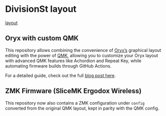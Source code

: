 # DivisionSt layout
[layout](kle/divisionst_ergodox.png)

## Oryx with custom QMK

This repository allows combining the convenience of [Oryx’s](https://www.zsa.io/oryx) graphical layout editing with the power of [QMK](https://qmk.fm), allowing you to customize your Oryx layout with advanced QMK features like Achordion and Repeat Key, while automating firmware builds through GitHub Actions.

For a detailed guide, check out the full [blog post here](https://blog.zsa.io/oryx-custom-qmk-features).

## ZMK Firmware (SliceMK Ergodox Wireless)

This repository now also contains a ZMK configuration under `config` converted from the original QMK layout, kept in parity with the QMK config.
